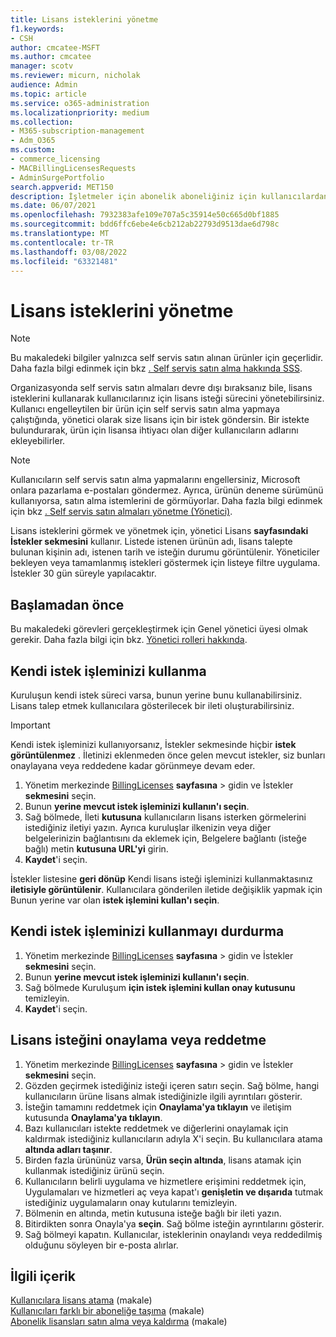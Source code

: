 ```yaml
---
title: Lisans isteklerini yönetme
f1.keywords:
- CSH
author: cmcatee-MSFT
ms.author: cmcatee
manager: scotv
ms.reviewer: micurn, nicholak
audience: Admin
ms.topic: article
ms.service: o365-administration
ms.localizationpriority: medium
ms.collection:
- M365-subscription-management
- Adm_O365
ms.custom:
- commerce_licensing
- MACBillingLicensesRequests
- AdminSurgePortfolio
search.appverid: MET150
description: İşletmeler için abonelik aboneliğiniz için kullanıcılardan gelen lisans isteklerini nasıl gözden geçirip Microsoft 365 reddedersiniz.
ms.date: 06/07/2021
ms.openlocfilehash: 7932383afe109e707a5c35914e50c665d0bf1885
ms.sourcegitcommit: bdd6ffc6ebe4e6cb212ab22793d9513dae6d798c
ms.translationtype: MT
ms.contentlocale: tr-TR
ms.lasthandoff: 03/08/2022
ms.locfileid: "63321481"
---
```

# <a name="manage-license-requests"></a>Lisans isteklerini yönetme

> [!NOTE]
> Bu makaledeki bilgiler yalnızca self servis satın alınan ürünler için geçerlidir. Daha fazla bilgi edinmek için bkz [. Self servis satın alma hakkında SSS](../subscriptions/self-service-purchase-faq.yml).

Organizasyonda self servis satın almaları devre dışı bıraksanız bile, lisans isteklerini kullanarak kullanıcılarınız için lisans isteği sürecini yönetebilirsiniz. Kullanıcı engelleytilen bir ürün için self servis satın alma yapmaya çalıştığında, yönetici olarak size lisans için bir istek göndersin. Bir istekte bulundurarak, ürün için lisansa ihtiyacı olan diğer kullanıcıların adlarını ekleyebilirler.

> [!NOTE]
> Kullanıcıların self servis satın alma yapmalarını engellersiniz, Microsoft onlara pazarlama e-postaları göndermez. Ayrıca, ürünün deneme sürümünü kullanıyorsa, satın alma istemlerini de görmüyorlar. Daha fazla bilgi edinmek için bkz [. Self servis satın almaları yönetme (Yönetici)](../subscriptions/manage-self-service-purchases-admins.md).

Lisans isteklerini görmek ve yönetmek için, yönetici Lisans **sayfasındaki** **İstekler sekmesini** kullanır. Listede istenen ürünün adı, lisans talepte bulunan kişinin adı, istenen tarih ve isteğin durumu görüntülenir. Yöneticiler bekleyen veya tamamlanmış istekleri göstermek için listeye filtre uygulama. İstekler 30 gün süreyle yapılacaktır.

## <a name="before-you-begin"></a>Başlamadan önce

Bu makaledeki görevleri gerçekleştirmek için Genel yönetici üyesi olmak gerekir. Daha fazla bilgi için bkz. [Yönetici rolleri hakkında](../../admin/add-users/about-admin-roles.md).

## <a name="use-your-own-request-process"></a>Kendi istek işleminizi kullanma

Kuruluşun kendi istek süreci varsa, bunun yerine bunu kullanabilirsiniz. Lisans talep etmek kullanıcılara gösterilecek bir ileti oluşturabilirsiniz.

> [!IMPORTANT]
> Kendi istek işleminizi kullanıyorsanız, İstekler sekmesinde hiçbir **istek görüntülenmez** . İletinizi eklenmeden önce gelen mevcut istekler, siz bunları onaylayana veya reddedene kadar görünmeye devam eder.

1. Yönetim merkezinde <a href="https://go.microsoft.com/fwlink/p/?linkid=842264" target="_blank">BillingLicenses</a> **sayfasına** >  gidin ve İstekler **sekmesini** seçin.
2. Bunun **yerine mevcut istek işleminizi kullanın'ı seçin**.
3. Sağ bölmede, İleti **kutusuna** kullanıcıların lisans isterken görmelerini istediğiniz iletiyi yazın. Ayrıca kuruluşlar ilkenizin veya diğer belgelerinizin bağlantısını da eklemek için, Belgelere bağlantı (isteğe bağlı) metin **kutusuna URL'yi** girin.
4. **Kaydet**'i seçin.

İstekler listesine **geri dönüp** Kendi lisans isteği işleminizi kullanmaktasınız **iletisiyle görüntülenir**. Kullanıcılara gönderilen iletide değişiklik yapmak için Bunun yerine var olan **istek işlemini kullan'ı seçin**.

## <a name="stop-using-your-own-request-process"></a>Kendi istek işleminizi kullanmayı durdurma

1. Yönetim merkezinde <a href="https://go.microsoft.com/fwlink/p/?linkid=842264" target="_blank">BillingLicenses</a> **sayfasına** >  gidin ve İstekler **sekmesini** seçin.
2. Bunun **yerine mevcut istek işleminizi kullanın'ı seçin**.
3. Sağ bölmede Kuruluşum **için istek işlemini kullan onay kutusunu** temizleyin.
4. **Kaydet**'i seçin.

## <a name="approve-or-deny-a-license-request"></a>Lisans isteğini onaylama veya reddetme

1. Yönetim merkezinde <a href="https://go.microsoft.com/fwlink/p/?linkid=842264" target="_blank">BillingLicenses</a> **sayfasına** >  gidin ve İstekler **sekmesini** seçin.
2. Gözden geçirmek istediğiniz isteği içeren satırı seçin. Sağ bölme, hangi kullanıcıların ürüne lisans almak istediğinizle ilgili ayrıntıları gösterir.
3. İsteğin tamamını reddetmek için **Onaylama'ya tıklayın** ve iletişim kutusunda **Onaylama'ya tıklayın**.
4. Bazı kullanıcıları istekte reddetmek ve diğerlerini onaylamak için kaldırmak istediğiniz kullanıcıların adıyla X'i seçin. Bu kullanıcılara atama **altında adları taşınır**.
5. Birden fazla ürününüz varsa, **Ürün seçin altında**, lisans atamak için kullanmak istediğiniz ürünü seçin.
6. Kullanıcıların belirli uygulama ve hizmetlere erişimini reddetmek için, Uygulamaları ve hizmetleri aç veya kapat'ı **genişletin ve dışarıda** tutmak istediğiniz uygulamaların onay kutularını temizleyin.
7. Bölmenin en altında, metin kutusuna isteğe bağlı bir ileti yazın.
8. Bitirdikten sonra Onayla'ya **seçin**. Sağ bölme isteğin ayrıntılarını gösterir.
9. Sağ bölmeyi kapatın.
    Kullanıcılar, isteklerinin onaylandı veya reddedilmiş olduğunu söyleyen bir e-posta alırlar.

## <a name="related-content"></a>İlgili içerik

[Kullanıcılara lisans atama](../../admin/manage/assign-licenses-to-users.md) (makale)\
[Kullanıcıları farklı bir aboneliğe taşıma](../subscriptions/move-users-different-subscription.md) (makale)\
[Abonelik lisansları satın alma veya kaldırma](buy-licenses.md) (makale)
